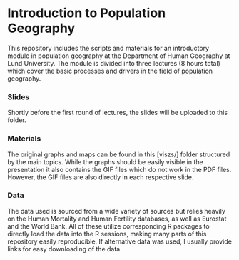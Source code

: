 # Introduction to Population Geography

This repository includes the scripts and materials for an introductory module in population geography at the Department of Human Geography at Lund University. 
The module is divided into three lectures (8 hours total) which cover the basic processes and drivers in the field of population geography. 

### Slides
Shortly before the first round of lectures, the slides will be uploaded to this folder.

### Materials
The original graphs and maps can be found in this [viszs/] folder structured by the main topics. While the graphs should be easily visible in the presentation it also contains the GIF files which do not work in the PDF files. However, the GIF files are also directly in each respective slide.

### Data 
The data used is sourced from a wide variety of sources but relies heavily on the Human Mortality and Human Fertility databases, 
as well as Eurostat and the World Bank. All of these utilize corresponding R packages to directly load the data into the R sessions,
making many parts of this repository easily reproducible. If alternative data was used, I usually provide links for easy downloading of the data.

